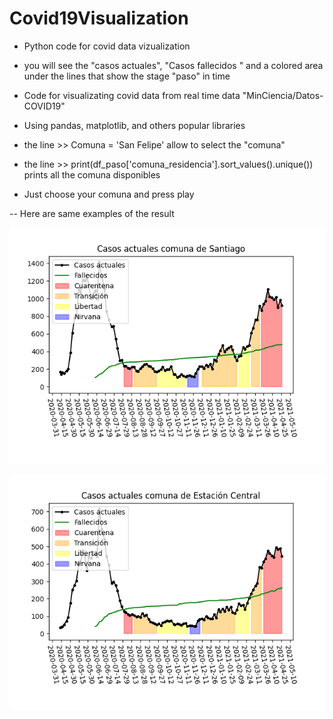 # Covid19Visualization
- Python code for covid data vizualization
- you will see the "casos actuales", "Casos fallecidos " and a colored area under the lines that show the stage "paso" in time

- Code for visualizating covid data from real time data "MinCiencia/Datos-COVID19" 
- Using pandas, matplotlib, and others popular libraries

- the line >> Comuna = 'San Felipe' allow to select the "comuna"
- the line >> print(df_paso['comuna_residencia'].sort_values().unique()) prints all the comuna disponibles


- Just choose your comuna and press play

-- Here are same examples of the result

![alt text](https://github.com/suazojaime/Covid19Visualization/raw/main/Santiago.png)

![alt text](https://github.com/suazojaime/Covid19Visualization/raw/main/estacion_central.png)




